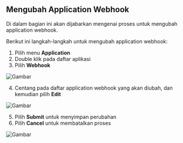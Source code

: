 ## **Mengubah Application Webhook**

Di dalam bagian ini akan dijabarkan mengenai proses untuk mengubah application webhook.

Berikut ini langkah-langkah untuk mengubah application webhook:

1. Pilih menu **Application**
2. Double klik pada daftar aplikasi
3. Pilih **Webhook**

![Gambar](_screenshot/.png/?sanitize=true)

4. Centang pada daftar application webhook yang akan diubah, dan kemudian pilih **Edit**

![Gambar](_screenshot/.png/?sanitize=true)

5. Pilih **Submit** untuk menyimpan perubahan
6. Pilih **Cancel** untuk membatalkan proses

![Gambar](_screenshot/.png/?sanitize=true)